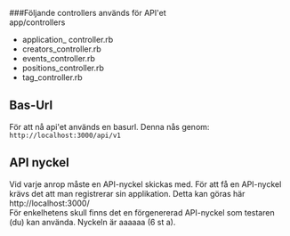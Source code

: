 ###Följande controllers används för API'et   
app/controllers    
  * application_ controller.rb
  * creators_controller.rb    
  * events_controller.rb    
  * positions_controller.rb    
  * tag_controller.rb
  
  
  
## Bas-Url    
För att nå api'et används en basurl. Denna nås genom:    
  `http://localhost:3000/api/v1`

## API nyckel
Vid varje anrop måste en API-nyckel skickas med. För att få en API-nyckel krävs det att man registrerar sin applikation. Detta kan göras här http://localhost:3000/   
För enkelhetens skull finns det en förgenererad API-nyckel som testaren (du) kan använda. Nyckeln är aaaaaa (6 st a). 
  
